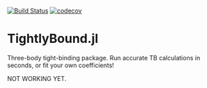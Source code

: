 [![Build Status](https://travis-ci.com/kfgarrity/TightlyBound.jl.svg?branch=main)](https://travis-ci.com/kfgarrity/TightlyBound.jl)
[![codecov](https://codecov.io/gh/kfgarrity/TightlyBound.jl/branch/main/graph/badge.svg?token=U8COIKIWG6)](https://codecov.io/gh/kfgarrity/TightlyBound.jl)
<!--  
[![Coverage Status](https://coveralls.io/repos/github/kfgarrity/TightlyBound.jl/badge.svg?branch=main)](https://coveralls.io/github/kfgarrity/TightlyBound.jl?branch=main)
-->
# TightlyBound.jl
Three-body tight-binding package. Run accurate TB calculations in seconds, or fit your own coefficients!

NOT WORKING YET.
